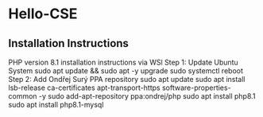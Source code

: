 # Hello-CSE
## Installation Instructions
PHP version 8.1 installation instructions via WSl
Step 1: Update Ubuntu System
sudo apt update && sudo apt -y upgrade
sudo systemctl reboot
Step 2: Add Ondřej Surý PPA repository
sudo apt update
sudo apt install lsb-release ca-certificates apt-transport-https software-properties-common -y
sudo add-apt-repository ppa:ondrej/php
sudo apt install php8.1
sudo apt install php8.1-mysql